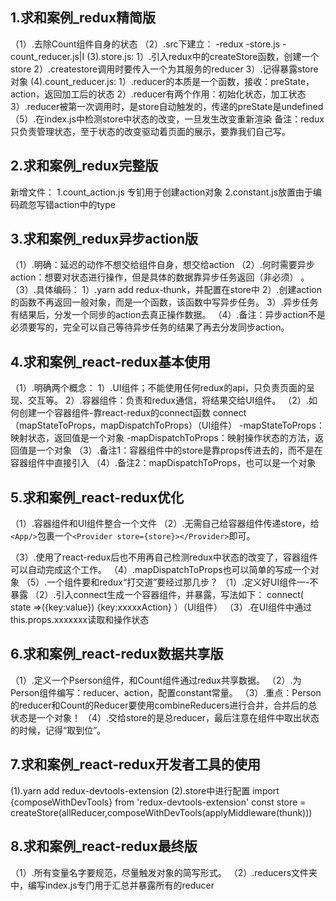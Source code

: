 ## 1.求和案例_redux精简版
（1）.去除Count组件自身的状态
（2）.src下建立：
  -redux
  -store.js
  -count_reducer.js|I
 (3).store.js:
  1）.引入redux中的createStore函数，创建一个store 
  2）.createstore调用时要传入一个为其服务的reducer 
  3）.记得暴露store对象
 (4).count_reducer.js:
  1）.reducer的本质是一个函数，接收：preState，action，返回加工后的状态
  2）.reducer有两个作用：初始化状态，加工状态
  3）.reducer被第一次调用时，是store自动触发的，传递的preState是undefined
（5）.在index.js中检测store中状态的改变，一旦发生改变重新渲染<App/>
 备注：redux只负责管理状态，至于状态的改变驱动着页面的展示，要靠我们自己写。
## 2.求和案例_redux完整版
  新增文件：
  1.count_action.js 专钔用于创建action对象
  2.constant.js放置由于编码疏忽写错action中的type

## 3.求和案例_redux异步action版
（1）.明确：延迟的动作不想交给组件自身，想交给action
（2）.何时需要异步action：想要对状态进行操作，但是具体的数据靠异步任务返回（非必须） 。 （3）.具体编码：
  1）.yarn add redux-thunk，并配置在store中
  2）.创建action的函数不再返回一般对象，而是一个函数，该函数中写异步任务。
  3）.异步任务有结果后，分发一个同步的action去真正操作数据。
（4）.备注：异步action不是必须要写的，完全可以自己等待异步任务的结果了再去分发同步action。

## 4.求和案例_react-redux基本使用
（1）.明确两个概念：
  1）.UI组件；不能使用任何redux的api，只负责页面的呈现、交互等。 
  2）.容器组件：负责和redux通信，将结果交给UI组件。
（2）.如何创建一个容器组件-靠react-redux的connect函数
    connect（mapStateToProps，mapDispatchToProps）（UI组件）
    -mapStateToProps：映射状态，返回值是一个对象
    -mapDispatchToProps：映射操作状态的方法，返回值是一个对象
（3）.备注1：容器组件中的store是靠props传进去的，而不是在容器组件中直接引入
（4）.备注2：mapDispatchToProps，也可以是一个对象

## 5.求和案例_react-redux优化
（1）.容器组件和UI组件整合一个文件
（2）.无需自己给容器组件传递store，给`<App/>`包裹一个`<Provider store={store}></Provider>`即可。

（3）.使用了react-redux后也不用再自己检测redux中状态的改变了，容器组件可以自动完成这个工作。 
（4）.mapDispatchToProps也可以简单的写成一个对象
（5）.一个组件要和redux“打交道”要经过那几步？
  （1）.定义好UI组件一-不暴露
  （2）.引入connect生成一个容器组件，并暴露，写法如下：
    connect(
    state =>({key:value})
    {key:xxxxxAction}
    ）（UI组件）
  （3）.在UI组件中通过this.props.xxxxxxx读取和操作状态
## 6.求和案例_react-redux数据共享版
（1）.定义一个Pserson组件，和Count组件通过redux共享数据。
（2）.为Person组件编写：reducer、action，配置constant常量。
（3）.重点：Person的reducer和Count的Reducer要使用combineReducers进行合并，合并后的总状态是一个对象！
（4）.交给store的是总reducer，最后注意在组件中取出状态的时候，记得“取到位”。
## 7.求和案例_react-redux开发者工具的使用
 (1).yarn add redux-devtools-extension
 (2).store中进行配置
  import {composeWithDevTools} from 'redux-devtools-extension'
  const store = createStore(allReducer,composeWithDevTools(applyMiddleware(thunk)))

## 8.求和案例_react-redux最终版
（1）.所有变量名字要规范，尽量触发对象的简写形式。
（2）.reducers文件夹中，编写index.js专门用于汇总并暴露所有的reducer
